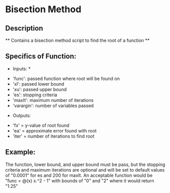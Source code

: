 # Bisection Method
## Description
** Contains a bisection method script to find the root of a function **

## Specifics of Function:

* Inputs: *
-   'func': passed function where root will be found on
-   'xl': passed lower bound
-   'xu': passed upper bound
-   'es': stopping criteria
-   'maxIt': maximum number of iterations
-   'varargin': number of variables passed

* Outputs: 
-   'fx' = y-value of root found
-   'ea' = approximate error found with root
-   'iter' = number of iterations to find root

## Example: 
The function, lower bound, and upper bound must be pass, but the stopping criteria and maximum iterations are optional and will be set to default values of "0.0001" for es and 200 for maxIt. 
An acceptable function would be "func = @(x) x.^2 - 1" with bounds of "0" and "2" where it would return "1.25"
